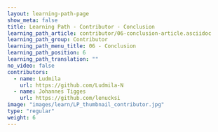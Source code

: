 ```yaml
---
layout: learning-path-page
show_meta: false
title: Learning Path - Contributor - Conclusion
learning_path_article: contributor/06-conclusion-article.asciidoc
learning_path_group: Contributor
learning_path_menu_title: 06 - Conclusion
learning_path_position: 6
learning_path_translation: ""
no_video: false
contributors:
  - name: Ludmila
    url: https://github.com/Ludmila-N
  - name: Johannes Tigges
    url: https://github.com/lenucksi
image: "images/learn/LP_thumbnail_contributor.jpg"
type: "regular"
weight: 6
---
```

<!--- This file autogenerated from https://github.com/InnerSourceCommons/InnerSourceLearningPath/blob/master/scripts/generate_learning_path_markdown.js -->